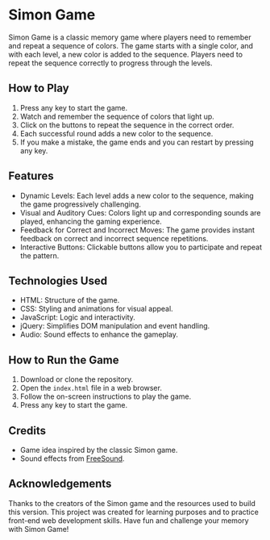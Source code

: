 # Simon Game

Simon Game is a classic memory game where players need to remember and repeat a sequence of colors. The game starts with a single color, and with each level, a new color is added to the sequence. Players need to repeat the sequence correctly to progress through the levels.

## How to Play

1. Press any key to start the game.
2. Watch and remember the sequence of colors that light up.
3. Click on the buttons to repeat the sequence in the correct order.
4. Each successful round adds a new color to the sequence.
5. If you make a mistake, the game ends and you can restart by pressing any key.

## Features

- Dynamic Levels: Each level adds a new color to the sequence, making the game progressively challenging.
- Visual and Auditory Cues: Colors light up and corresponding sounds are played, enhancing the gaming experience.
- Feedback for Correct and Incorrect Moves: The game provides instant feedback on correct and incorrect sequence repetitions.
- Interactive Buttons: Clickable buttons allow you to participate and repeat the pattern.

## Technologies Used

- HTML: Structure of the game.
- CSS: Styling and animations for visual appeal.
- JavaScript: Logic and interactivity.
- jQuery: Simplifies DOM manipulation and event handling.
- Audio: Sound effects to enhance the gameplay.

## How to Run the Game

1. Download or clone the repository.
2. Open the `index.html` file in a web browser.
3. Follow the on-screen instructions to play the game.
4. Press any key to start the game.

## Credits

- Game idea inspired by the classic Simon game.
- Sound effects from [FreeSound](https://freesound.org/).


## Acknowledgements

Thanks to the creators of the Simon game and the resources used to build this version. This project was created for learning purposes and to practice front-end web development skills. Have fun and challenge your memory with Simon Game!